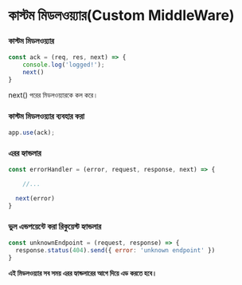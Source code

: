 # কাস্টম মিডলওয়্যার\(Custom MiddleWare\)

### কাস্টম মিডলওয়্যার

```javascript
const ack = (req, res, next) => {
    console.log('logged!');
    next()
}
```

next\(\) পরের মিডলওয়্যারকে কল করে।

### কাস্টম মিডলওয়্যার ব্যবহার করা

```javascript
app.use(ack);
```

### এরর হ্যান্ডলার

```javascript
const errorHandler = (error, request, response, next) => {

    //...

  next(error)
}
```

### ভুল এন্ডপয়েন্টে করা রিকুয়েস্ট হ্যান্ডলার

```javascript
const unknownEndpoint = (request, response) => {
  response.status(404).send({ error: 'unknown endpoint' })
}
```

**এই মিডলওয়্যার সব সময় এরর হ্যান্ডলারের আগে দিয়ে এড করতে হবে।**

